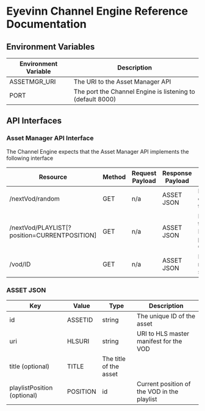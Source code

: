 # Eyevinn Channel Engine Reference Documentation

## Environment Variables

Environment Variable | Description
-------------------- | -----------
ASSETMGR_URI | The URI to the Asset Manager API
PORT | The port the Channel Engine is listening to (default 8000)

## API Interfaces

### Asset Manager API Interface

The Channel Engine expects that the Asset Manager API implements the following interface

Resource | Method | Request Payload | Response Payload | Description
-------- | ------ | --------------- | ---------------- | -----------
/nextVod/random | GET | n/a | ASSET JSON | Return next VOD chosen by random to stitch
/nextVod/PLAYLIST[?position=CURRENTPOSITION] | GET | n/a | ASSET JSON | Return next VOD in the playlist PLAYLIST after position CURRENTPOSITION
/vod/ID | GET | n/a | ASSET JSON | Return asset metadata for a specific asset ID

### ASSET JSON

Key | Value | Type | Description
--- | ----- | ---- | -----------
id  | ASSETID | string | The unique ID of the asset
uri | HLSURI | string | URI to HLS master manifest for the VOD
title (optional) | TITLE | The title of the asset
playlistPosition (optional) | POSITION | id | Current position of the VOD in the playlist

